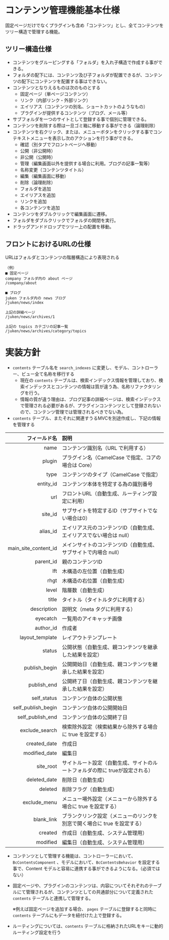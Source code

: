 # コンテンツ管理機能基本仕様

固定ページだけでなくプラグインも含め「コンテンツ」とし、全てコンテンツをツリー構造で管理する機能。

## ツリー構造仕様
- コンテンツをグルーピングする「フォルダ」を入れ子構造で作成する事ができる。
- フォルダの配下には、コンテンツ及び子フォルダが配置できるが、コンテンツの配下にコンテンツを配置する事はできない。
- コンテンツとなりえるものは次のものとする
  - 固定ページ（単ページコンテンツ）
  - リンク（内部リンク・外部リンク）
  - エイリアス（コンテンツの別名、ショートカットのようなもの）
  - プラグインが提供するコンテンツ（ブログ、メール等）
- サブフォルダを一つのサイトとして登録する事で個別に管理できる。
- コンテンツを削除する際は一旦ゴミ箱に移動する事ができる（論理削除）
- コンテンツを右クリック、または、メニューボタンをクリックする事でコンテキストメニューを表示し次のアクションを行う事ができる。
  - 確認（別タブでフロントページへ移動）
  - 公開（非公開時）
  - 非公開（公開時）
  - 管理（編集画面以外を提供する場合に利用。ブログの記事一覧等）
  - 名称変更（コンテンツタイトル）
  - 編集（編集画面に移動）
  - 削除（論理削除）
  - フォルダを追加
  - エイリアスを追加
  - リンクを追加
  - 各コンテンツを追加
- コンテンツをダブルクリックで編集画面に遷移。
- フォルダをダブルクリックでフォルダの開閉を実行。
- ドラッグアンドドロップでツリー上の配置を移動。

## フロントにおけるURLの仕様
URLはフォルダとコンテンツの階層構造により表現される

    （例）
	■ 固定ページ
	company フォルダ内の about ページ
	/company/about

	■ ブログ
	juken フォルダ内の news ブログ
	/juken/news/index

	上記の詳細ページ
	/juken/news/archives/1

	上記の topics カテゴリの記事一覧
	/juken/news/archives/category/topics

# 実装方針
- `contents` テーブル名を `search_indexes` に変更し、モデル、コントローラー、ビュー全て名称を移行する
  - 現在の `contents` テーブルは、検索インデックス情報を管理しており、検索インデックスとコンテンツの情報は質が違う為、名称リファクタリングを行う。
  - 情報の質が違う理由は、ブログ記事の詳細ページは、検索インデックスで管理される必要があるが、プラグインコンテンツとして登録されないので、コンテンツ管理では管理されるべきでない為。
- `contents` テーブル、またそれに関連すうるMVCを別途作成し、下記の情報を管理する

| フィールド名 | 説明 |
|---------:|:---------|
| name | コンテンツ識別名（URL で利用する） |
| plugin | プラグイン名（CamelCase で指定、コアの場合は Core） |
| type | コンテンツのタイプ（CamelCase で指定） |
| entity_id | コンテンツ本体を特定する為の識別番号 |
| url | フロントURL（自動生成、ルーティング設定に利用） |
| site_id | サブサイトを特定するID（サブサイトでない場合は0） |
| alias_id | エイリアス元のコンテンツID（自動生成、エイリアスでない場合は null） |
| main_site_content_id | メインサイトのコンテンツID（自動生成、サブサイトで内場合 null） |
| parent_id | 親のコンテンツID |
| lft | 木構造の左位置（自動生成） |
| rhgt | 木構造の右位置（自動生成） |
| level | 階層数（自動生成） |
| title	| タイトル（タイトルタグに利用する） |
| description | 説明文（meta タグに利用する） |
| eyecatch | 一覧用のアイキャッチ画像 |
| author_id | 作成者 |
| layout_template | レイアウトテンプレート |
| status | 公開状態（自動生成、親コンテンツを継承した結果を設定） |
| publish_begin | 公開開始日（自動生成、親コンテンツを継承した結果を設定） |
| publish_end | 公開終了日（自動生成、親コンテンツを継承した結果を設定） |
| self_status | コンテンツ自体の公開状態 |
| self_publish_begin | コンテンツ自体の公開開始日 |
| self_publish_end | コンテンツ自体の公開終了日 |
| exclude_search | 検索除外設定（検索結果から除外する場合に true を設定する） |
| created_date | 作成日 |
| modified_date | 編集日 |
| site_root | サイトルート設定（自動生成、サイトのルートフォルダの際に trueが設定される） |
| deleted_date | 削除日（自動生成） |
| deleted | 削除フラグ（自動生成） |
| exclude_menu | メニュー場外設定（メニューから除外する場合に true を設定する） |
| blank_link | ブランクリンク設定（メニューのリンクを別窓で開く場合に true を設定する） |
| created | 作成日（自動生成、システム管理用） |
| modified | 編集日（自動生成、システム管理用） |

- コンテンツとして管理する機能は、コントローラーにおいて、`BcContentsComponent` 、モデルにおいて、`BcContentsBehavior` を設定する事で、Content モデルと容易に連携する事ができるようになる。（必須ではない）
- 固定ページや、プラグインのコンテンツは、内容についてそれぞれのテーブルにて管理されるが、コンテンツとしての共通部分について定義された `contents` テーブルと連携して管理する。

  ※例えば固定ページを追加する場合、 `pages` テーブルに登録すると同時に `contents` テーブルにもデータを紐付けた上で登録する。
- ルーティングについては、`contents` テーブルに格納されたURLをキーに動的ルーティング設定を行う






